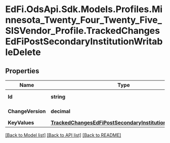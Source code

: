 # EdFi.OdsApi.Sdk.Models.Profiles.Minnesota_Twenty_Four_Twenty_Five_SISVendor_Profile.TrackedChangesEdFiPostSecondaryInstitutionWritableDelete

## Properties

Name | Type | Description | Notes
------------ | ------------- | ------------- | -------------
**Id** | **string** | Resource identifier | [optional] 
**ChangeVersion** | **decimal** | Change version | [optional] 
**KeyValues** | [**TrackedChangesEdFiPostSecondaryInstitutionWritableKey**](TrackedChangesEdFiPostSecondaryInstitutionWritableKey.md) |  | [optional] 

[[Back to Model list]](../README.md#documentation-for-models) [[Back to API list]](../README.md#documentation-for-api-endpoints) [[Back to README]](../README.md)

